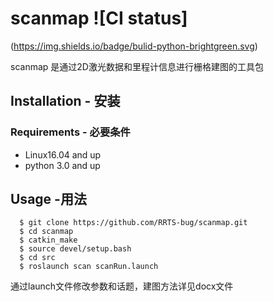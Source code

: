 # scanmap ![CI status]
(https://img.shields.io/badge/bulid-python-brightgreen.svg)

scanmap 是通过2D激光数据和里程计信息进行栅格建图的工具包

## Installation - 安装

### Requirements - 必要条件

* Linux16.04 and up
* python 3.0 and up

## Usage -用法
```
  $ git clone https://github.com/RRTS-bug/scanmap.git
  $ cd scanmap
  $ catkin_make
  $ source devel/setup.bash
  $ cd src
  $ roslaunch scan scanRun.launch
 ```

通过launch文件修改参数和话题，建图方法详见docx文件

